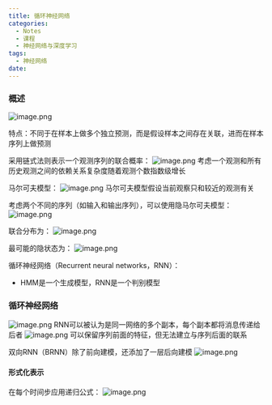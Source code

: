 ```yaml
---
title: 循环神经网络
categories:
  - Notes
  - 课程
  - 神经网络与深度学习
tags:
  - 神经网络
date:
---
```

### 概述

![image.png](https://cdn.jsdelivr.net/gh/zhengyangWang1/image@main/img/20231019100538.png)

特点：不同于在样本上做多个独立预测，而是假设样本之间存在关联，进而在样本序列上做预测

采用链式法则表示一个观测序列的联合概率：
![image.png](https://cdn.jsdelivr.net/gh/zhengyangWang1/image@main/img/20231019101449.png)
考虑一个观测和所有历史观测之间的依赖关系复杂度随着观测个数指数级增长

马尔可夫模型：
![image.png](https://cdn.jsdelivr.net/gh/zhengyangWang1/image@main/img/20231019101541.png)
马尔可夫模型假设当前观察只和较近的观测有关

考虑两个不同的序列（如输入和输出序列），可以使用隐马尔可夫模型：
![image.png](https://cdn.jsdelivr.net/gh/zhengyangWang1/image@main/img/20231019101946.png)

联合分布为：
![image.png](https://cdn.jsdelivr.net/gh/zhengyangWang1/image@main/img/20231019102434.png)

最可能的隐状态为：
![image.png](https://cdn.jsdelivr.net/gh/zhengyangWang1/image@main/img/20231019102453.png)

循环神经网络（Recurrent neural networks，RNN）：
- HMM是一个生成模型，RNN是一个判别模型

### 循环神经网络
![image.png](https://cdn.jsdelivr.net/gh/zhengyangWang1/image@main/img/20231019103834.png)
RNN可以被认为是同一网络的多个副本，每个副本都将消息传递给后者
![image.png](https://cdn.jsdelivr.net/gh/zhengyangWang1/image@main/img/20231019103930.png)
可以保留序列前面的特征，但无法建立与序列后面的联系

双向RNN（BRNN）除了前向建模，还添加了一层后向建模
![image.png](https://cdn.jsdelivr.net/gh/zhengyangWang1/image@main/img/20231019104056.png)

#### 形式化表示
在每个时间步应用递归公式：
![image.png](https://cdn.jsdelivr.net/gh/zhengyangWang1/image@main/img/20231019104638.png)

